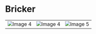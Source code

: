 # Bricker

<table>
  <tr>
      <td align="center"><img src="https://github.com/eladpariv/AppDate/assets/96910425/ddb4a38e-a9a7-4825-8859-8403bd07e50a" alt="Image 4"></td>
      <td align="center"><img src="https://github.com/eladpariv/AppDate/assets/96910425/76b7b18d-619e-4248-9e10-f91cc1f29697" alt="Image 4"></td>
      <td align="center"><img src="https://github.com/eladpariv/AppDate/assets/96910425/849ebbbf-ca0d-454a-88dc-ef575f64a369)" alt="Image 5"></td>
  </tr>
</table>

